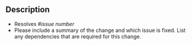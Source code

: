 ## Description
- Resolves #*issue number*
- Please include a summary of the change and which issue is fixed. List any dependencies that are required for this change.
